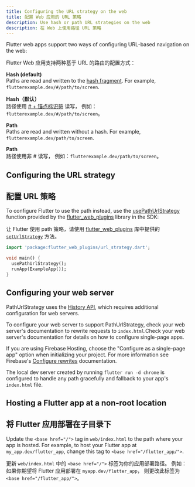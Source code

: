 ```yaml
---
title: Configuring the URL strategy on the web
title: 配置 Web 应用的 URL 策略
description: Use hash or path URL strategies on the web
description: 在 Web 上使用路径 URL 策略
---
```


Flutter web apps support two ways of configuring
URL-based navigation on the web:

Flutter Web 应用支持两种基于 URL 的路由的配置方式：

**Hash (default)**
<br> Paths are read and written to the [hash fragment][].
For example, `flutterexample.dev/#/path/to/screen`.


**Hash（默认）**
<br> 路径使用 [# + 锚点标识符][hash fragment] 读写，
  例如：`flutterexample.dev/#/path/to/screen`。

**Path**
<br>  Paths are read and written without a hash. For example,
`flutterexample.dev/path/to/screen`.

**Path**
<br> 路径使用非 # 读写，
  例如：`flutterexample.dev/path/to/screen`。

## Configuring the URL strategy

## 配置 URL 策略

To configure Flutter to use the path instead, use the
[usePathUrlStrategy][] function provided by the [flutter_web_plugins][] library
in the SDK:

让 Flutter 使用 path 策略，请使用 [flutter_web_plugins][]
库中提供的 [`setUrlStrategy`][] 方法。

```dart
import 'package:flutter_web_plugins/url_strategy.dart';

void main() {
  usePathUrlStrategy();
  runApp(ExampleApp());
}
```

## Configuring your web server

PathUrlStrategy uses the [History API][], which requires additional
configuration for web servers.

To configure your web server to support PathUrlStrategy, check your web server's
documentation to rewrite requests to `index.html`.Check your web server's
documentation for details on how to configure single-page apps.

If you are using Firebase Hosting, choose the "Configure as a single-page app"
option when initializing your project. For more information see Firebase's
[Configure rewrites][] documentation.

The local dev server created by running `flutter run -d chrome` is configured to
handle any path gracefully and fallback to your app's `index.html` file.

## Hosting a Flutter app at a non-root location

## 将 Flutter 应用部署在子目录下

Update the `<base href="/">` tag in `web/index.html`
to the path where your app is hosted.
For example, to host your Flutter app at
`my_app.dev/flutter_app`, change
this tag to `<base href="/flutter_app/">`.

更新 `web/index.html` 中的 `<base href="/">` 标签为你的应用部署路径。
例如：如果你期望将 Flutter 应用部署在 `myapp.dev/flutter_app`，
则更改此标签为 `<base href="/flutter_app/">`。

[hash fragment]: https://en.wikipedia.org/wiki/Uniform_Resource_Locator#Syntax
[`HashUrlStrategy`]: {{site.api}}/flutter/flutter_web_plugins/HashUrlStrategy-class.html
[`PathUrlStrategy`]: {{site.api}}/flutter/flutter_web_plugins/PathUrlStrategy-class.html
[`setUrlStrategy`]: {{site.api}}/flutter/flutter_web_plugins/setUrlStrategy.html
[`url_strategy`]: {{site.pub-pkg}}/url_strategy
[usePathUrlStrategy]: https://api.flutter.dev/flutter/flutter_web_plugins/usePathUrlStrategy.html
[flutter_web_plugins]: https://api.flutter.dev/flutter/flutter_web_plugins/flutter_web_plugins-library.html
[History API]: https://developer.mozilla.org/en-US/docs/Web/API/History_API
[Configure rewrites]: https://firebase.google.com/docs/hosting/full-config#rewrites
